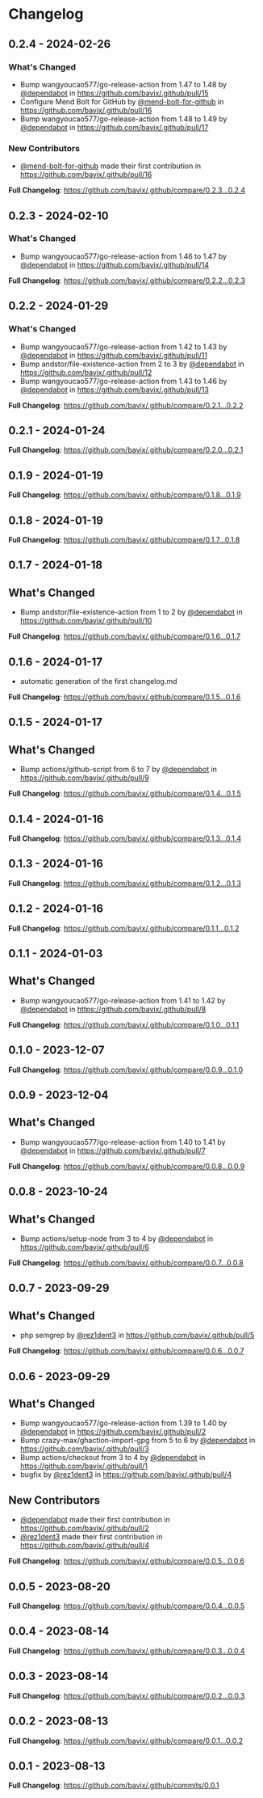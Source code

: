 # Changelog

## 0.2.4 - 2024-02-26

### What's Changed

* Bump wangyoucao577/go-release-action from 1.47 to 1.48 by [@dependabot](https://github.com/dependabot) in https://github.com/bavix/.github/pull/15
* Configure Mend Bolt for GitHub by [@mend-bolt-for-github](https://github.com/mend-bolt-for-github) in https://github.com/bavix/.github/pull/16
* Bump wangyoucao577/go-release-action from 1.48 to 1.49 by [@dependabot](https://github.com/dependabot) in https://github.com/bavix/.github/pull/17

### New Contributors

* [@mend-bolt-for-github](https://github.com/mend-bolt-for-github) made their first contribution in https://github.com/bavix/.github/pull/16

**Full Changelog**: https://github.com/bavix/.github/compare/0.2.3...0.2.4

## 0.2.3 - 2024-02-10

### What's Changed

* Bump wangyoucao577/go-release-action from 1.46 to 1.47 by [@dependabot](https://github.com/dependabot) in https://github.com/bavix/.github/pull/14

**Full Changelog**: https://github.com/bavix/.github/compare/0.2.2...0.2.3

## 0.2.2 - 2024-01-29

### What's Changed

* Bump wangyoucao577/go-release-action from 1.42 to 1.43 by [@dependabot](https://github.com/dependabot) in https://github.com/bavix/.github/pull/11
* Bump andstor/file-existence-action from 2 to 3 by [@dependabot](https://github.com/dependabot) in https://github.com/bavix/.github/pull/12
* Bump wangyoucao577/go-release-action from 1.43 to 1.46 by [@dependabot](https://github.com/dependabot) in https://github.com/bavix/.github/pull/13

**Full Changelog**: https://github.com/bavix/.github/compare/0.2.1...0.2.2

## 0.2.1 - 2024-01-24

**Full Changelog**: https://github.com/bavix/.github/compare/0.2.0...0.2.1

## 0.1.9 - 2024-01-19

**Full Changelog**: https://github.com/bavix/.github/compare/0.1.8...0.1.9

## 0.1.8 - 2024-01-19

**Full Changelog**: https://github.com/bavix/.github/compare/0.1.7...0.1.8

## 0.1.7 - 2024-01-18

## What's Changed

* Bump andstor/file-existence-action from 1 to 2 by [@dependabot](https://github.com/dependabot) in https://github.com/bavix/.github/pull/10

**Full Changelog**: https://github.com/bavix/.github/compare/0.1.6...0.1.7

## 0.1.6 - 2024-01-17

* automatic generation of the first changelog.md

**Full Changelog**: https://github.com/bavix/.github/compare/0.1.5...0.1.6

## 0.1.5 - 2024-01-17

## What's Changed

* Bump actions/github-script from 6 to 7 by [@dependabot](https://github.com/dependabot) in https://github.com/bavix/.github/pull/9

**Full Changelog**: https://github.com/bavix/.github/compare/0.1.4...0.1.5

## 0.1.4 - 2024-01-16

**Full Changelog**: https://github.com/bavix/.github/compare/0.1.3...0.1.4

## 0.1.3 - 2024-01-16

**Full Changelog**: https://github.com/bavix/.github/compare/0.1.2...0.1.3

## 0.1.2 - 2024-01-16

**Full Changelog**: https://github.com/bavix/.github/compare/0.1.1...0.1.2

## 0.1.1 - 2024-01-03

## What's Changed

* Bump wangyoucao577/go-release-action from 1.41 to 1.42 by [@dependabot](https://github.com/dependabot) in https://github.com/bavix/.github/pull/8

**Full Changelog**: https://github.com/bavix/.github/compare/0.1.0...0.1.1

## 0.1.0 - 2023-12-07

**Full Changelog**: https://github.com/bavix/.github/compare/0.0.9...0.1.0

## 0.0.9 - 2023-12-04

## What's Changed

* Bump wangyoucao577/go-release-action from 1.40 to 1.41 by [@dependabot](https://github.com/dependabot) in https://github.com/bavix/.github/pull/7

**Full Changelog**: https://github.com/bavix/.github/compare/0.0.8...0.0.9

## 0.0.8 - 2023-10-24

## What's Changed

* Bump actions/setup-node from 3 to 4 by [@dependabot](https://github.com/dependabot) in https://github.com/bavix/.github/pull/6

**Full Changelog**: https://github.com/bavix/.github/compare/0.0.7...0.0.8

## 0.0.7 - 2023-09-29

## What's Changed

* php semgrep by [@rez1dent3](https://github.com/rez1dent3) in https://github.com/bavix/.github/pull/5

**Full Changelog**: https://github.com/bavix/.github/compare/0.0.6...0.0.7

## 0.0.6 - 2023-09-29

## What's Changed

* Bump wangyoucao577/go-release-action from 1.39 to 1.40 by [@dependabot](https://github.com/dependabot) in https://github.com/bavix/.github/pull/2
* Bump crazy-max/ghaction-import-gpg from 5 to 6 by [@dependabot](https://github.com/dependabot) in https://github.com/bavix/.github/pull/3
* Bump actions/checkout from 3 to 4 by [@dependabot](https://github.com/dependabot) in https://github.com/bavix/.github/pull/1
* bugfix by [@rez1dent3](https://github.com/rez1dent3) in https://github.com/bavix/.github/pull/4

## New Contributors

* [@dependabot](https://github.com/dependabot) made their first contribution in https://github.com/bavix/.github/pull/2
* [@rez1dent3](https://github.com/rez1dent3) made their first contribution in https://github.com/bavix/.github/pull/4

**Full Changelog**: https://github.com/bavix/.github/compare/0.0.5...0.0.6

## 0.0.5 - 2023-08-20

**Full Changelog**: https://github.com/bavix/.github/compare/0.0.4...0.0.5

## 0.0.4 - 2023-08-14

**Full Changelog**: https://github.com/bavix/.github/compare/0.0.3...0.0.4

## 0.0.3 - 2023-08-14

**Full Changelog**: https://github.com/bavix/.github/compare/0.0.2...0.0.3

## 0.0.2 - 2023-08-13

**Full Changelog**: https://github.com/bavix/.github/compare/0.0.1...0.0.2

## 0.0.1 - 2023-08-13

**Full Changelog**: https://github.com/bavix/.github/commits/0.0.1
